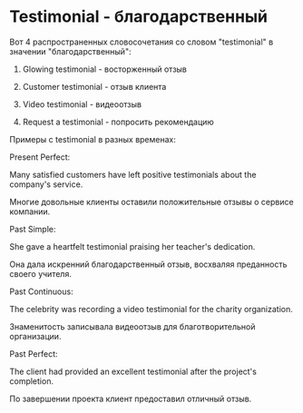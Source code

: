 # Testimonial - благодарственный

Вот 4 распространенных словосочетания со словом "testimonial" в значении "благодарственный":

1. Glowing testimonial - восторженный отзыв

2. Customer testimonial - отзыв клиента

3. Video testimonial - видеоотзыв

4. Request a testimonial - попросить рекомендацию

Примеры с testimonial в разных временах:

Present Perfect:

Many satisfied customers have left positive testimonials about the company's service.

Многие довольные клиенты оставили положительные отзывы о сервисе компании.

Past Simple:

She gave a heartfelt testimonial praising her teacher's dedication.

Она дала искренний благодарственный отзыв, восхваляя преданность своего учителя.

Past Continuous:

The celebrity was recording a video testimonial for the charity organization.

Знаменитость записывала видеоотзыв для благотворительной организации.

Past Perfect:

The client had provided an excellent testimonial after the project's completion.

По завершении проекта клиент предоставил отличный отзыв.
